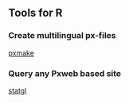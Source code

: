 
## Tools for R

### Create multilingual px-files
[pxmake](https://statisticsgreenland.github.io/pxmake/)

### Query any Pxweb based site
[statgl](https://statisticsgreenland.github.io/statgl/)
